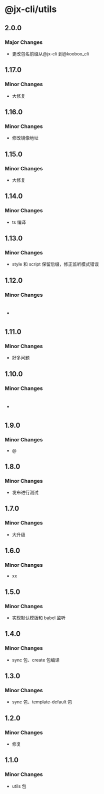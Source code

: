 # @jx-cli/utils

## 2.0.0

### Major Changes

- 更改包名前缀从@jx-cli 到@kooboo_cli

## 1.17.0

### Minor Changes

- 大修复

## 1.16.0

### Minor Changes

- 修改镜像地址

## 1.15.0

### Minor Changes

- 大修复

## 1.14.0

### Minor Changes

- ts 编译

## 1.13.0

### Minor Changes

- style 和 script 保留后缀，修正监听模式错误

## 1.12.0

### Minor Changes

- #

## 1.11.0

### Minor Changes

- 好多问题

## 1.10.0

### Minor Changes

- #

## 1.9.0

### Minor Changes

- @

## 1.8.0

### Minor Changes

- 发布进行测试

## 1.7.0

### Minor Changes

- 大升级

## 1.6.0

### Minor Changes

- xx

## 1.5.0

### Minor Changes

- 实现默认模版和 babel 监听

## 1.4.0

### Minor Changes

- sync 包、create 包编译

## 1.3.0

### Minor Changes

- sync 包、template-default 包

## 1.2.0

### Minor Changes

- 修复

## 1.1.0

### Minor Changes

- utils 包
